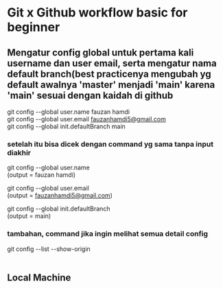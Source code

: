 # Git x Github workflow basic for beginner

## Mengatur config global untuk pertama kali username dan user email, serta mengatur nama default branch(best practicenya mengubah yg default awalnya 'master' menjadi 'main' karena 'main' sesuai dengan kaidah di github
git config --global user.name fauzan hamdi<br>
git config --global user.email fauzanhamdi5@gmail.com<br>
git config --global init.defaultBranch main 

### setelah itu bisa dicek dengan command yg sama tanpa input diakhir
git config --global user.name <br>
(output = fauzan hamdi)

git config --global user.email <br>
(output = fauzanhamdi5@gmail.com)

git config --global init.defaultBranch<br>
(output = main)

### tambahan, command jika ingin melihat semua detail config <br>
git config --list --show-origin
<br>
<br>
## Local Machine
